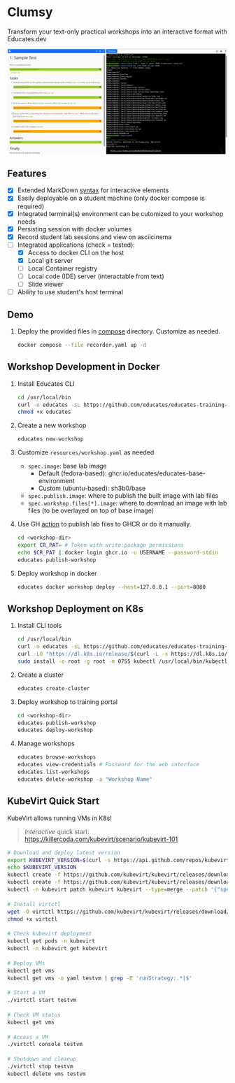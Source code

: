 # Clumsy

Transform your text-only practical workshops into an interactive format with Educates.dev

![screenshot](./screenshot.png)

## Features

- [x] Extended MarkDown [syntax](https://docs.educates.dev/en/stable/workshop-content/workshop-instructions.html) for interactive elements
- [x] Easily deployable on a student machine (only docker compose is required)
- [x] Integrated terminal(s) environment can be cutomized to your workshop needs
- [x] Persisting session with docker volumes
- [x] Record student lab sessions and view on asciicinema
- [ ] Integrated applications (check = tested):
  - [x] Access to docker CLI on the host
  - [x] Local git server
  - [ ] Local Container registry
  - [ ] Local code (IDE) server (interactable from text)
  - [ ] Slide viewer
- [ ] Ability to use student's host terminal

## Demo

1. Deploy the provided files in [compose](./compose) directory. Customize as needed.

    ```bash
    docker compose --file recorder.yaml up -d
    ```

## Workshop Development in Docker

1. Install Educates CLI

    ```bash
    cd /usr/local/bin
    curl -o educates -sL https://github.com/educates/educates-training-platform/releases/latest/download/educates-linux-amd64
    chmod +x educates
    ```

2. Create a new workshop

    ```bash
    educates new-workshop
    ```

3. Customize `resources/workshop.yaml` as needed
    - `spec.image`: base lab image
        - Default (fedora-based): ghcr.io/educates/educates-base-environment
        - Custom (ubuntu-based): sh3b0/base
    - `spec.publish.image`: where to publish the built image with lab files
    - `spec.workshop.files[*].image`: where to download an image with lab files (to be overlayed on top of base image)

4. Use GH [action](https://github.com/educates/educates-github-actions/tree/main/publish-workshop) to publish lab files to GHCR or do it manually.

    ```bash
    cd <workshop-dir>
    export CR_PAT= # Token with write:package permissions
    echo $CR_PAT | docker login ghcr.io -u USERNAME --password-stdin
    educates publish-workshop
    ```

5. Deploy workshop in docker

    ```bash
    educates docker workshop deploy --host=127.0.0.1 --port=8080
    ```

## Workshop Deployment on K8s

1. Install CLI tools

    ```bash
    cd /usr/local/bin
    curl -o educates -sL https://github.com/educates/educates-training-platform/releases/latest/download/educates-linux-amd64 && chmod +x educates
    curl -LO "https://dl.k8s.io/release/$(curl -L -s https://dl.k8s.io/release/stable.txt)/bin/linux/amd64/kubectl"
    sudo install -o root -g root -m 0755 kubectl /usr/local/bin/kubectl
    ```

2. Create a cluster

    ```bash
    educates create-cluster
    ```

3. Deploy workshop to training portal

    ```bash
    cd <workshop-dir>
    educates publish-workshop
    educates deploy-workshop
    ```

4. Manage workshops

    ```bash
    educates browse-workshops
    educates view-credentials # Password for the web interface
    educates list-workshops
    educates delete-workshop -a "Workshop Name"
    ```

## KubeVirt Quick Start

KubeVirt allows running VMs in K8s!

> *Interactive* quick start: <https://killercoda.com/kubevirt/scenario/kubevirt-101>

```bash
# Download and deploy latest version
export KUBEVIRT_VERSION=$(curl -s https://api.github.com/repos/kubevirt/kubevirt/releases/latest | jq -r .tag_name)
echo $KUBEVIRT_VERSION
kubectl create -f https://github.com/kubevirt/kubevirt/releases/download/${KUBEVIRT_VERSION}/kubevirt-operator.yaml
kubectl create -f https://github.com/kubevirt/kubevirt/releases/download/${KUBEVIRT_VERSION}/kubevirt-cr.yaml
kubectl -n kubevirt patch kubevirt kubevirt --type=merge --patch '{"spec":{"configuration":{"developerConfiguration":{"useEmulation":true}}}}'

# Install virtctl
wget -O virtctl https://github.com/kubevirt/kubevirt/releases/download/${KUBEVIRT_VERSION}/virtctl-${KUBEVIRT_VERSION}-linux-amd64
chmod +x virtctl

# Check kubevirt deployment
kubectl get pods -n kubevirt
kubectl -n kubevirt get kubevirt

# Deploy VMs
kubectl get vms
kubectl get vms -o yaml testvm | grep -E 'runStrategy:.*|$'

# Start a VM
./virtctl start testvm

# Check VM status
kubectl get vms

# Access a VM
./virtctl console testvm

# Shutdown and cleanup
./virtctl stop testvm
kubectl delete vms testvm
```

